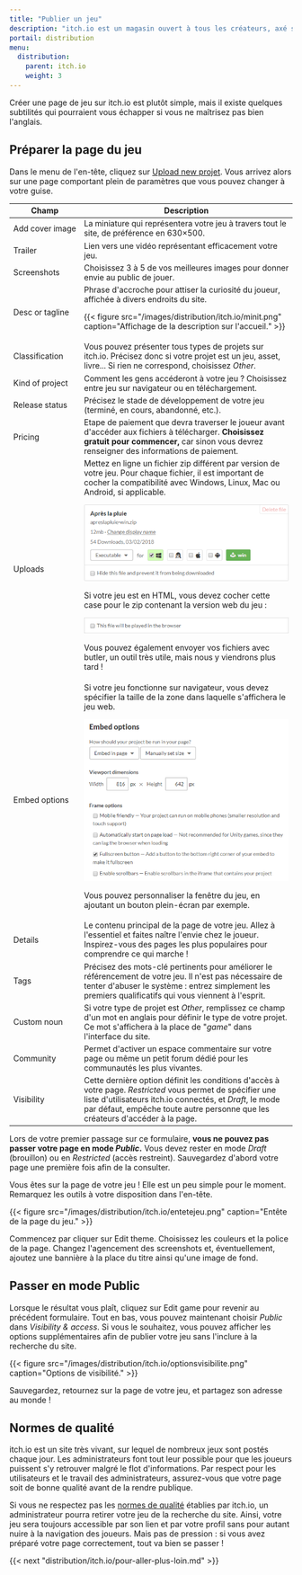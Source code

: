 ```yaml
---
title: "Publier un jeu"
description: "itch.io est un magasin ouvert à tous les créateurs, axé sur les jeux indépendants. Tout le monde peut devenir vendeur, concevoir ses pages et publier son contenu."
portail: distribution
menu:
  distribution:
    parent: itch.io
    weight: 3
---
```


Créer une page de jeu sur itch.io est plutôt simple, mais il existe quelques subtilités qui pourraient vous échapper si vous ne maîtrisez pas bien l'anglais.

## Préparer la page du jeu

Dans le menu de l'en-tête, cliquez sur [Upload new projet](https://itch.io/game/new). Vous arrivez alors sur une page comportant plein de paramètres que vous pouvez changer à votre guise.

Champ          | Description
---------------|-------------
Add cover image| La miniature qui représentera votre jeu à travers tout le site, de préférence en 630×500.
Trailer        | Lien vers une vidéo représentant efficacement votre jeu.
Screenshots    | Choisissez 3 à 5 de vos meilleures images pour donner envie au public de jouer.
Desc or tagline| Phrase d'accroche pour attiser la curiosité du joueur, affichée à divers endroits du site. <p> {{< figure src="/images/distribution/itch.io/minit.png" caption="Affichage de la description sur l'accueil." >}}
Classification | Vous pouvez présenter tous types de projets sur itch.io. Précisez donc si votre projet est un jeu, asset, livre... Si rien ne correspond, choisissez *Other*.
Kind of project| Comment les gens accéderont à votre jeu ? Choisissez entre jeu sur navigateur ou en téléchargement.
Release status | Précisez le stade de développement de votre jeu (terminé, en cours, abandonné, etc.).
Pricing        | Etape de paiement que devra traverser le joueur avant d'accéder aux fichiers à télécharger. **Choisissez gratuit pour commencer,** car sinon vous devrez renseigner des informations de paiement.
Uploads        | Mettez en ligne un fichier zip différent par version de votre jeu. Pour chaque fichier, il est important de cocher la compatibilité avec Windows, Linux, Mac ou Android, si applicable. <p> ![](/images/distribution/itch.io/apreslapluie.png) <p> Si votre jeu est en HTML, vous devez cocher cette case pour le zip contenant la version web du jeu : <p> ![](/images/distribution/itch.io/browsergame.png) <p> Vous pouvez également envoyer vos fichiers avec butler, un outil très utile, mais nous y viendrons plus tard !
Embed options  | Si votre jeu fonctionne sur navigateur, vous devez spécifier la taille de la zone dans laquelle s'affichera le jeu web. <p> ![](/images/distribution/itch.io/embedoptions.png) <p> Vous pouvez personnaliser la fenêtre du jeu, en ajoutant un bouton plein-écran par exemple.
Details        | Le contenu principal de la page de votre jeu. Allez à l'essentiel et faites naître l'envie chez le joueur. Inspirez-vous des pages les plus populaires pour comprendre ce qui marche !
Tags           | Précisez des mots-clé pertinents pour améliorer le référencement de votre jeu. Il n'est pas nécessaire de tenter d'abuser le système : entrez simplement les premiers qualificatifs qui vous viennent à l'esprit.
Custom noun    | Si votre type de projet est *Other*, remplissez ce champ d'un mot en anglais pour définir le type de votre projet. Ce mot s'affichera à la place de "*game*" dans l'interface du site.
Community      | Permet d'activer un espace commentaire sur votre page ou même un petit forum dédié pour les communautés les plus vivantes.
Visibility     | Cette dernière option définit les conditions d'accès à votre page. *Restricted* vous permet de spécifier une liste d'utilisateurs itch.io connectés, et *Draft*, le mode par défaut, empêche toute autre personne que les créateurs d'accéder à la page.

Lors de votre premier passage sur ce formulaire, **vous ne pouvez pas passer votre page en mode *Public*.** Vous devez rester en mode *Draft* (brouillon) ou en *Restricted* (accès restreint). Sauvegardez d'abord votre page une première fois afin de la consulter.

Vous êtes sur la page de votre jeu ! Elle est un peu simple pour le moment. Remarquez les outils à votre disposition dans l'en-tête.

{{< figure src="/images/distribution/itch.io/entetejeu.png" caption="Entête de la page du jeu." >}}

Commencez par cliquer sur Edit theme. Choisissez les couleurs et la police de la page. Changez l'agencement des screenshots et, éventuellement, ajoutez une bannière à la place du titre ainsi qu'une image de fond.

## Passer en mode Public

Lorsque le résultat vous plaît, cliquez sur Edit game pour revenir au précédent formulaire. Tout en bas, vous pouvez maintenant choisir *Public* dans *Visibility & access*. Si vous le souhaitez, vous pouvez afficher les options supplémentaires afin de publier votre jeu sans l'inclure à la recherche du site.

{{< figure src="/images/distribution/itch.io/optionsvisibilite.png" caption="Options de visibilité." >}}

Sauvegardez, retournez sur la page de votre jeu, et partagez son adresse au monde !

## Normes de qualité

itch.io est un site très vivant, sur lequel de nombreux jeux sont postés chaque jour. Les administrateurs font tout leur possible pour que les joueurs puissent s'y retrouver malgré le flot d'informations. Par respect pour les utilisateurs et le travail des administrateurs, assurez-vous que votre page soit de bonne qualité avant de la rendre publique.

Si vous ne respectez pas les [normes de qualité](https://itch.io/docs/creators/quality-guidelines) établies par itch.io, un administrateur pourra retirer votre jeu de la recherche du site. Ainsi, votre jeu sera toujours accessible par son lien et par votre profil sans pour autant nuire à la navigation des joueurs. Mais pas de pression : si vous avez préparé votre page correctement, tout va bien se passer !

{{< next "distribution/itch.io/pour-aller-plus-loin.md" >}}